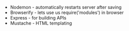 - Nodemon - automatically restarts server after saving
- Browserify - lets use us require('modules') in browser
- Express - for building APIs
- Mustache - HTML templating